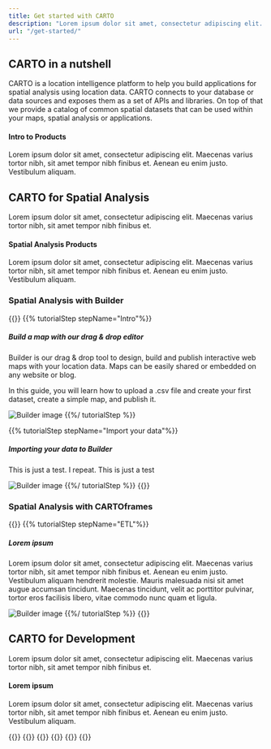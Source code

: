 ```yaml
---
title: Get started with CARTO
description: "Lorem ipsum dolor sit amet, consectetur adipiscing elit. Maecenas varius tortor nibh, sit amet"
url: "/get-started/"
---
```


## CARTO in a nutshell

CARTO is a location intelligence platform to help you build applications for spatial analysis using location data. CARTO connects to your database or data sources and exposes them as a set of APIs and libraries. On top of that we provide a catalog of common spatial datasets that can be used within your maps, spatial analysis or applications.

#### Intro to Products

Lorem ipsum dolor sit amet, consectetur adipiscing elit. Maecenas varius tortor nibh, sit amet tempor nibh finibus et. Aenean eu enim justo. Vestibulum aliquam.

## CARTO for Spatial Analysis

Lorem ipsum dolor sit amet, consectetur adipiscing elit. Maecenas varius tortor nibh, sit amet tempor nibh finibus et.

#### Spatial Analysis Products

Lorem ipsum dolor sit amet, consectetur adipiscing elit. Maecenas varius tortor nibh, sit amet tempor nibh finibus et. Aenean eu enim justo. Vestibulum aliquam.

### Spatial Analysis with Builder

{{<interactiveTutorial>}}
  {{% tutorialStep stepName="Intro"%}}
##### Build a map with our drag & drop editor

Builder is our drag & drop tool to design, build and publish interactive web maps with your location data. Maps can be easily shared or embedded on any website or blog.

In this guide, you will learn how to upload a .csv file and create your first dataset, create a simple map, and publish it.

![Builder image](/documentation/img/get-started/build-map-intro.png)
  {{%/ tutorialStep %}}

  {{% tutorialStep stepName="Import your data"%}}
##### Importing your data to Builder 

This is just a test. I repeat. This is just a test

![Builder image](/documentation/img/get-started/build-map-intro.png)
  {{%/ tutorialStep %}}
{{</interactiveTutorial>}}

### Spatial Analysis with CARTOframes

{{<interactiveTutorial>}}
  {{% tutorialStep stepName="ETL"%}}
##### Lorem ipsum

Lorem ipsum dolor sit amet, consectetur adipiscing elit. Maecenas varius tortor nibh, sit amet tempor nibh finibus et. Aenean eu enim justo. Vestibulum aliquam hendrerit molestie. Mauris malesuada nisi sit amet augue accumsan tincidunt. Maecenas tincidunt, velit ac porttitor pulvinar, tortor eros facilisis libero, vitae commodo nunc quam et ligula.

![Builder image](/documentation/img/get-started/build-map-intro.png)
  {{%/ tutorialStep %}}
{{</interactiveTutorial>}}

## CARTO for Development

Lorem ipsum dolor sit amet, consectetur adipiscing elit. Maecenas varius tortor nibh, sit amet tempor nibh finibus et.

#### Lorem ipsum

Lorem ipsum dolor sit amet, consectetur adipiscing elit. Maecenas varius tortor nibh, sit amet tempor nibh finibus et. Aenean eu enim justo. Vestibulum aliquam.

{{<grid>}}
  {{<productCard
      name="CARTO for deck.gl"
      description="Build apps using deck.gl advanced framework for data visualization. This is our recommended library."
      image="img/icons/carto-deck.png"
      url="/documentation/carto-deck/"
      highlighted="true">}}
  {{<productCard
      name="CARTO BigQuery Tiler"
      description="Visualize Big Data without having to move data outside BigQuery."
      image="img/icons/bq-tiler.png"
      url="/documentation/bq-tiler/">}}
  {{<productCard
      name="SQL API"
      description="Interact with your tables and data inside CARTO, as if you were running SQL statements."
      image="img/icons/sql-api.png"
      url="/documentation/sql-api/">}}
  {{<productCard
      name="Maps API"
      description="Generate maps based on data hosted in your CARTO account."
      image="img/icons/maps-api.png"
      url="/documentation/maps-api/">}}
{{</grid>}}
